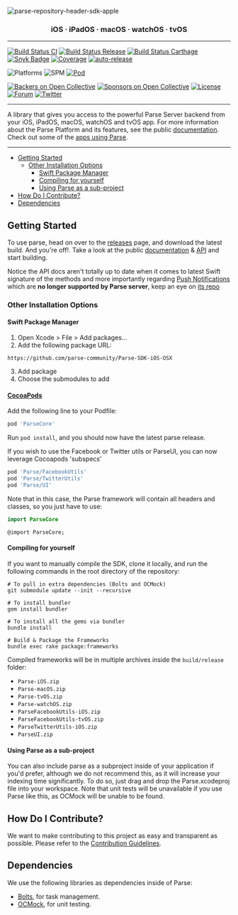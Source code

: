 ![parse-repository-header-sdk-apple](https://user-images.githubusercontent.com/5673677/198421762-993c89e8-8201-40f1-a650-c2e9dde4da82.png)

<h3 align="center">iOS · iPadOS · macOS · watchOS · tvOS</h3>

---

[![Build Status CI](https://github.com/parse-community/Parse-SDK-iOS-OSX/workflows/ci/badge.svg?branch=master)](https://github.com/parse-community/Parse-SDK-iOS-OSX/actions?query=workflow%3Aci+branch%3Amaster)
[![Build Status Release](https://github.com/parse-community/Parse-SDK-iOS-OSX/actions/workflows/release-automated.yml/badge.svg)](https://github.com/parse-community/Parse-SDK-iOS-OSX/actions?query=workflow%3Arelease-automated)
[![Build Status Carthage](https://circleci.com/gh/parse-community/Parse-SDK-iOS-OSX.svg?style=shield)](https://circleci.com/gh/parse-community/Parse-SDK-iOS-OSX/tree/master)
[![Snyk Badge](https://snyk.io/test/github/parse-community/Parse-SDK-iOS-OSX/badge.svg)](https://snyk.io/test/github/parse-community/Parse-SDK-iOS-OSX)
[![Coverage](https://img.shields.io/codecov/c/github/parse-community/Parse-SDK-iOS-OSX/master.svg)](https://codecov.io/github/parse-community/Parse-SDK-iOS-OSX?branch=master)
[![auto-release](https://img.shields.io/badge/%F0%9F%9A%80-auto--release-9e34eb.svg)](https://github.com/parse-community/Parse-SDK-iOS-OSX/releases)

![Platforms](http://img.shields.io/cocoapods/p/Parse.svg?style=flat)
![SPM](https://img.shields.io/badge/Swift_Package_Manager-compatible-green?style=flat)
[![Pod](https://img.shields.io/cocoapods/v/Parse.svg)](https://cocoapods.org/pods/Parse)

[![Backers on Open Collective](https://opencollective.com/parse-server/backers/badge.svg)][open-collective-link]
[![Sponsors on Open Collective](https://opencollective.com/parse-server/sponsors/badge.svg)][open-collective-link]
[![License][license-svg]][license-link]
[![Forum](https://img.shields.io/discourse/https/community.parseplatform.org/topics.svg)](https://community.parseplatform.org/c/parse-server)
[![Twitter](https://img.shields.io/twitter/follow/ParsePlatform.svg?label=Follow&style=social)](https://twitter.com/intent/follow?screen_name=ParsePlatform)

---

A library that gives you access to the powerful Parse Server backend from your iOS, iPadOS, macOS, watchOS and tvOS app. For more information about the Parse Platform and its features, see the public [documentation][docs]. Check out some of the [apps using Parse](https://www.appsight.io/sdk/parse).

---

- [Getting Started](#getting-started)
  - [Other Installation Options](#other-installation-options)
    - [Swift Package Manager](#swift-package-manager)
    - [Compiling for yourself](#compiling-for-yourself)
    - [Using Parse as a sub-project](#using-parse-as-a-sub-project)
- [How Do I Contribute?](#how-do-i-contribute)
- [Dependencies](#dependencies)

## Getting Started

To use parse, head on over to the [releases][releases] page, and download the latest build.
And you're off!. Take a look at the public [documentation][docs] & [API][api] and start building.

Notice the API docs aren't totally up to date when it comes to latest Swift signature of the methods and more importantly regarding [Push Notifications](http://blog.parse.com/learn/engineering/the-dangerous-world-of-client-push/) which are **no longer supported by Parse server**, keep an eye on [its repo](https://github.com/ParsePlatform/parse-server)

### Other Installation Options

#### Swift Package Manager

1. Open Xcode > File > Add packages...
2. Add the following package URL:
  ```
  https://github.com/parse-community/Parse-SDK-iOS-OSX
  ```
3. Add package
3. Choose the submodules to add

#### [CocoaPods](https://cocoapods.org)

Add the following line to your Podfile:
```ruby
pod 'ParseCore'
```

Run `pod install`, and you should now have the latest parse release.

If you wish to use the Facebook or Twitter utils or ParseUI,
you can now leverage Cocoapods 'subspecs'

```ruby
pod 'Parse/FacebookUtils'
pod 'Parse/TwitterUtils'
pod 'Parse/UI'
```

Note that in this case, the Parse framework will contain all headers and classes, so you just have to use:

```swift
import ParseCore
```

```objc
@import ParseCore;
```

#### Compiling for yourself

If you want to manually compile the SDK, clone it locally, and run the following commands in the root directory of the repository:

```
# To pull in extra dependencies (Bolts and OCMock)
git submodule update --init --recursive

# To install bundler
gem install bundler

# To install all the gems via bundler
bundle install

# Build & Package the Frameworks
bundle exec rake package:frameworks
```

Compiled frameworks will be in multiple archives inside the `build/release` folder: 
- `Parse-iOS.zip`
- `Parse-macOS.zip`
- `Parse-tvOS.zip`
- `Parse-watchOS.zip`
- `ParseFacebookUtils-iOS.zip`
- `ParseFacebookUtils-tvOS.zip`
- `ParseTwitterUtils-iOS.zip`
- `ParseUI.zip`

#### Using Parse as a sub-project

You can also include parse as a subproject inside of your application if you'd prefer, although we do not recommend this, as it will increase your indexing time significantly. To do so, just drag and drop the Parse.xcodeproj file into your workspace. Note that unit tests will be unavailable if you use Parse like this, as OCMock will be unable to be found.

## How Do I Contribute?

We want to make contributing to this project as easy and transparent as possible. Please refer to the [Contribution Guidelines][contributing].

## Dependencies

We use the following libraries as dependencies inside of Parse:

 - [Bolts][bolts-framework], for task management.
 - [OCMock][ocmock-framework], for unit testing.

[docs]: http://docs.parseplatform.org/ios/guide/
[api]: http://parseplatform.org/Parse-SDK-iOS-OSX/api/
[parseui-link]: https://github.com/parse-community/ParseUI-iOS
[releases]: https://github.com/parse-community/Parse-SDK-iOS-OSX/releases
[contributing]: https://github.com/parse-community/Parse-SDK-iOS-OSX/blob/master/CONTRIBUTING.md
[bolts-framework]: https://github.com/BoltsFramework/Bolts-ObjC
[ocmock-framework]: http://ocmock.org
[license-svg]: https://img.shields.io/badge/license-BSD-lightgrey.svg
[license-link]: LICENSE
[open-collective-link]: https://opencollective.com/parse-server

